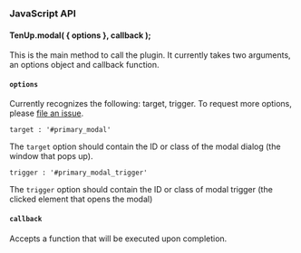 ### JavaScript API

#### TenUp.modal( { options }, callback );

This is the main method to call the plugin. It currently takes two arguments, an options object and callback function.

#### `options`

Currently recognizes the following: target, trigger. To request more options, please [file an issue](https://github.com/10up/wp-component-library/issues).

`target : '#primary_modal'`

The `target` option should contain the ID or class of the modal dialog (the window that pops up).

`trigger : '#primary_modal_trigger'`

The `trigger` option should contain the ID or class of modal trigger (the clicked element that opens the modal)

#### `callback`

Accepts a function that will be executed upon completion.
